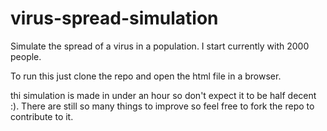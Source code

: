 # virus-spread-simulation


Simulate the spread of a virus in a population. I start currently with 2000 people.  

  
To run this just clone the repo and open the html file in a browser.
  
thi simulation is made in under an hour so don't expect it to be half decent :).
There are still so many things to improve so feel free to fork the repo to contribute to it.  
